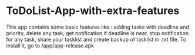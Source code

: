 # ToDoList-App-with-extra-features
This app contains some basic features like : adding tasks with deadline and priority, delete any task, get notification if deadline is near, stop notification for any task, share your tasklist and create backup of tasklist in .txt file.
To install it, go to /app/app-release.apk
